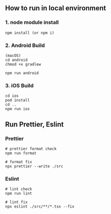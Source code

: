 ## How to run in local environment

### 1. node module install

```
npm install (or npm i)
```

### 2. Android Build

```
(macOS)
cd android
chmod +x gradlew 

npm run android
```

### 3. iOS Build

```
cd ios
pod install
cd ..
npm run ios
```

## Run Prettier, Eslint
### Prettier
```
# prettier format check
npm run format

# format fix
npx prettier --write ./src
```

### Eslint
```
# lint check
npm run lint

# lint fix
npx eslint ./src/**/*.tsx --fix
```